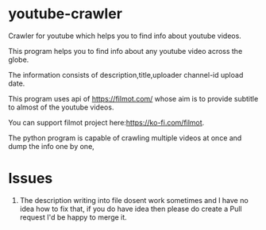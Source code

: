 # youtube-crawler
Crawler for youtube which helps you to find info about youtube videos.

This program helps you to find info about any youtube video across the globe.

The information consists of description,title,uploader channel-id
upload date.

This program uses api of https://filmot.com/ whose aim is to provide subtitle to almost of the youtube videos.

You can support filmot project here:https://ko-fi.com/filmot.

The python program is capable of crawling multiple videos at once and dump the info one by one,

# Issues
1. The description writing into file dosent work sometimes and I have no idea how to fix that, if you do have idea then please do create a Pull request I'd be happy to merge it.
